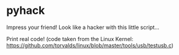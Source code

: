 # pyhack
Impress your friend! Look like a hacker with this little script...

Print real code! (code taken from the Linux Kernel: https://github.com/torvalds/linux/blob/master/tools/usb/testusb.c)
